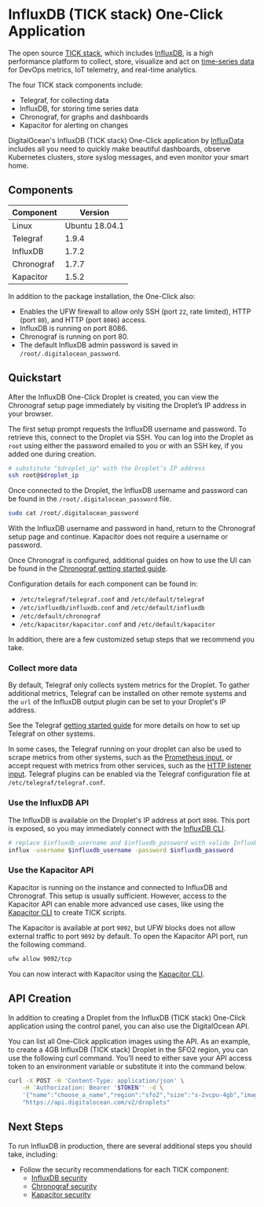 # InfluxDB (TICK stack) One-Click Application

The open source [TICK stack](https://docs.influxdata.com/platform/introduction), which includes [InfluxDB](https://docs.influxdata.com/influxdb/latest/), is a high performance platform to collect, store, visualize and act on [time-series data](https://www.influxdata.com/blog/what-is-time-series-data-and-why-should-you-care/) for DevOps metrics, IoT telemetry, and real-time analytics.

The four TICK stack components include:

- Telegraf, for collecting data
- InfluxDB, for storing time series data
- Chronograf, for graphs and dashboards
- Kapacitor for alerting on changes

DigitalOcean's InfluxDB (TICK stack) One-Click application by [InfluxData](https://www.influxdata.com/) includes all you need to quickly make beautiful dashboards, observe Kubernetes clusters, store syslog messages, and even monitor your smart home.

## Components

| Component  | Version        |
|------------|----------------|
| Linux      | Ubuntu 18.04.1 |
| Telegraf   | 1.9.4          |
| InfluxDB   | 1.7.2          |
| Chronograf | 1.7.7          |
| Kapacitor  | 1.5.2          |

In addition to the package installation, the One-Click also:

- Enables the UFW firewall to allow only SSH (port `22`, rate limited), HTTP (port `80`), and HTTP (port `8086`) access.
- InfluxDB is running on port 8086.
- Chronograf is running on port 80.
- The default InfluxDB admin password is saved in `/root/.digitalocean_password`.

## Quickstart

After the InfluxDB One-Click Droplet is created, you can view the Chronograf setup page immediately by visiting the Droplet’s IP address in your browser.

The first setup prompt requests the InfluxDB username and password. To retrieve this, connect to the Droplet via SSH. You can log into the Droplet as `root` using either the password emailed to you or with an SSH key, if you added one during creation.

```sh
# substitute "$droplet_ip" with the Droplet’s IP address
ssh root@$droplet_ip
```

Once connected to the Droplet, the InfluxDB username and password can be found in the `/root/.digitalocean_password` file.

```sh
sudo cat /root/.digitalocean_password
```

With the InfluxDB username and password in hand, return to the Chronograf setup page and continue. Kapacitor does not require a username or password.

Once Chronograf is configured, additional guides on how to use the UI can be found in the [Chronograf getting started guide](https://docs.influxdata.com/chronograf/v1.7/introduction/getting-started/).

Configuration details for each component can be found in:

- `/etc/telegraf/telegraf.conf` and `/etc/default/telegraf`
- `/etc/influxdb/influxdb.conf` and `/etc/default/influxdb`
- `/etc/default/chronograf`
- `/etc/kapacitor/kapacitor.conf` and `/etc/default/kapacitor`

In addition, there are a few customized setup steps that we recommend you take.

### Collect more data

By default, Telegraf only collects system metrics for the Droplet. To gather additional metrics, Telegraf can be installed on other remote systems and the `url` of the InfluxDB output plugin can be set to your Droplet's IP address.

See the Telegraf [getting started guide](https://docs.influxdata.com/telegraf/v1.9/introduction/getting-started/) for more details on how to set up Telegraf on other systems.

In some cases, the Telegraf running on your droplet can also be used to scrape metrics from other systems, such as the [Prometheus input](https://docs.influxdata.com/telegraf/v1.9/plugins/inputs/#prometheus-format), or accept request with metrics from other services, such as the [HTTP listener input](https://docs.influxdata.com/telegraf/v1.9/plugins/inputs/#http-listener-v2). Telegraf plugins can be enabled via the Telegraf configuration file at `/etc/telegraf/telegraf.conf`.

### Use the InfluxDB API

The InfluxDB is available on the Droplet's IP address at port `8086`. This port is exposed, so you may immediately connect with the [InfluxDB CLI](https://docs.influxdata.com/influxdb/v1.7/tools/shell/).

```sh
# replace $influxdb_username and $influxdb_password with valide InfluxDB user credentials
influx -username $influxdb_username -password $influxdb_password
```

### Use the Kapacitor API

Kapacitor is running on the instance and connected to InfluxDB and Chronograf. This setup is usually sufficient. However, access to the Kapacitor API can enable more advanced use cases, like using the [Kapacitor CLI](https://docs.influxdata.com/kapacitor/v1.5/working/cli_client/) to create TICK scripts.

The Kapacitor is available at port `9092`, but UFW blocks does not allow external traffic to port `9092` by default. To open the Kapacitor API port, run the following command.

```sh
ufw allow 9092/tcp
```

You can now interact with Kapacitor using the [Kapacitor CLI](https://docs.influxdata.com/kapacitor/v1.5/working/cli_client/).

## API Creation

In addition to creating a Droplet from the InfluxDB (TICK stack) One-Click application using the control panel, you can also use the DigitalOcean API.


You can list all One-Click application images using the API. As an example, to create a 4GB InfluxDB (TICK stack) Droplet in the SFO2 region, you can use the following curl command. You’ll need to either save your API access token to an environment variable or substitute it into the command below.

```sh
curl -X POST -H 'Content-Type: application/json' \
    -H 'Authorization: Bearer '$TOKEN'' -d \
    '{"name":"choose_a_name","region":"sfo2","size":"s-2vcpu-4gb","image":"influxdb-18-04"}' \
    "https://api.digitalocean.com/v2/droplets"
```

## Next Steps

To run InfluxDB in production, there are several additional steps you should take, including:

- Follow the security recommendations for each TICK component:
  - [InfluxDB security](https://docs.influxdata.com/influxdb/v1.7/administration/security/)
  - [Chronograf security](https://docs.influxdata.com/chronograf/v1.7/administration/managing-security/)
  - [Kapacitor security](https://docs.influxdata.com/kapacitor/v1.5/administration/security/)
